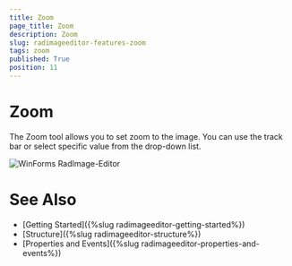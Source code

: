 ```yaml
---
title: Zoom
page_title: Zoom
description: Zoom
slug: radimageeditor-features-zoom
tags: zoom
published: True
position: 11
---
```


# Zoom

The Zoom tool allows you to set zoom to the image. You can use the track bar or select specific value from the drop-down list. 

![WinForms RadImage-Editor ](images/image-editor-zoom001.gif)

# See Also

* [Getting Started]({%slug radimageeditor-getting-started%})
* [Structure]({%slug radimageeditor-structure%})
* [Properties and Events]({%slug radimageeditor-properties-and-events%})
